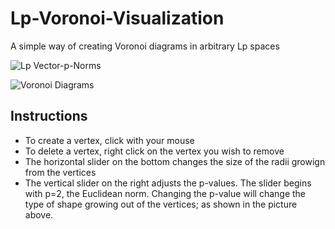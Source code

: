 # Lp-Voronoi-Visualization
A simple way of creating Voronoi diagrams in arbitrary Lp spaces

![Lp Vector-p-Norms](https://upload.wikimedia.org/wikipedia/commons/thumb/d/d4/Vector-p-Norms_qtl1.svg/410px-Vector-p-Norms_qtl1.svg.png)

![Voronoi Diagrams](http://i.imgur.com/LoKOAGg.png?1)

## Instructions
- To create a vertex, click with your mouse
- To delete a vertex, right click on the vertex you wish to remove
- The horizontal slider on the bottom changes the size of the radii growign from the vertices
- The vertical slider on the right adjusts the p-values. The slider begins with p=2, the Euclidean norm. Changing the p-value will change the type of shape growing out of the vertices; as shown in the picture above. 